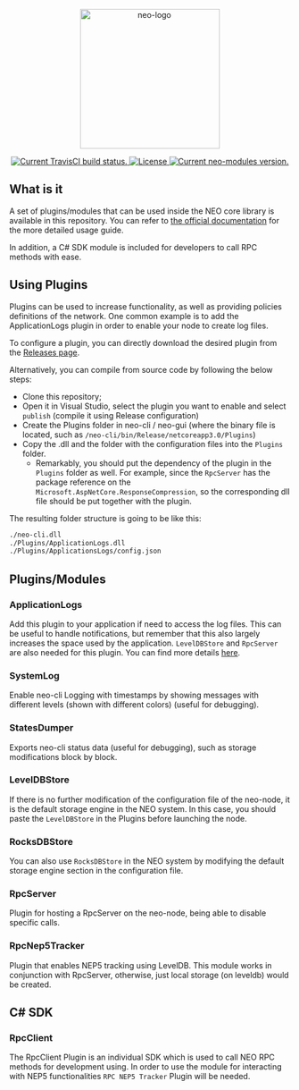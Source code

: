 <p align="center">
<a href="https://neo.org/">
      <img
      src="https://neo3.azureedge.net/images/logo%20files-dark.svg"
      width="250px" alt="neo-logo">
  </a>
</p>

<p align="center">      
  <a href="https://travis-ci.org/neo-project/neo-modules">
    <img src="https://travis-ci.org/neo-project/neo-modules.svg?branch=master" alt="Current TravisCI build status.">
  </a>
  <a href="https://github.com/neo-project/neo-modules/blob/master/LICENSE">
    <img src="https://img.shields.io/badge/license-MIT-blue.svg" alt="License">
  </a>
  <a href="https://github.com/neo-project/neo-modules/releases">
    <img src="https://badge.fury.io/gh/neo-project%2Fneo-modules.svg" alt="Current neo-modules version.">
  </a>    
</p>

## What is it

A set of plugins/modules that can be used inside the NEO core library is available in this repository. You can refer to [the official documentation](https://docs.neo.org/docs/en-us/node/cli/setup.html) for the more detailed usage guide. 

In addition, a C# SDK module is included for developers to call RPC methods with ease.

## Using Plugins
Plugins can be used to increase functionality, as well as providing policies definitions of the network.
One common example is to add the ApplicationLogs plugin in order to enable your node to create log files.

To configure a plugin, you can directly download the desired plugin from the [Releases page](https://github.com/neo-project/neo-modules/releases).

Alternatively, you can compile from source code by following the below steps:
- Clone this repository;
- Open it in Visual Studio, select the plugin you want to enable and select `publish` \(compile it using Release configuration\)
- Create the Plugins folder in neo-cli / neo-gui (where the binary file is located, such as `/neo-cli/bin/Release/netcoreapp3.0/Plugins`)
- Copy the .dll and the folder with the configuration files into the `Plugins` folder.
  - Remarkably, you should put the dependency of the plugin in the `Plugins` folder as well. For example, since the `RpcServer` has the package reference on the `Microsoft.AspNetCore.ResponseCompression`, so the corresponding dll file should be put together with the plugin.

The resulting folder structure is going to be like this:

```sh
./neo-cli.dll
./Plugins/ApplicationLogs.dll
./Plugins/ApplicationsLogs/config.json
```

## Plugins/Modules

### ApplicationLogs
Add this plugin to your application if need to access the log files. This can be useful to handle notifications, but remember that this also largely increases the space used by the application. `LevelDBStore` and `RpcServer` are also needed for this plugin. You can find more details [here](https://docs.neo.org/docs/en-us/reference/rpc/latest-version/api/getapplicationlog.html).

### SystemLog
Enable neo-cli Logging with timestamps by showing messages with different levels (shown with different colors) \(useful for debugging\).

### StatesDumper
Exports neo-cli status data \(useful for debugging\), such as storage modifications block by block.

### LevelDBStore
If there is no further modification of the configuration file of the neo-node, it is the default storage engine in the NEO system. In this case, you should paste the `LevelDBStore` in the Plugins before launching the node.

### RocksDBStore
You can also use `RocksDBStore` in the NEO system by modifying the default storage engine section in the configuration file.

### RpcServer
Plugin for hosting a RpcServer on the neo-node, being able to disable specific calls.

### RpcNep5Tracker
Plugin that enables NEP5 tracking using LevelDB.
This module works in conjunction with RpcServer, otherwise, just local storage (on leveldb) would be created. 

## C# SDK

### RpcClient
The RpcClient Plugin is an individual SDK which is used to call NEO RPC methods for development using.
In order to use the module for interacting with NEP5 functionalities `RPC NEP5 Tracker` Plugin will be needed.
